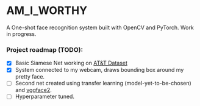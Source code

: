 # AM_I_WORTHY
A One-shot face recognition system built with OpenCV and PyTorch. Work in progress.

### Project roadmap (TODO):
- [x] Basic Siamese Net working on [AT&T Dataset](https://www.kaggle.com/kasikrit/att-database-of-faces) 
- [x] System connected to my webcam, draws bounding box around my pretty face. 
- [ ] Second net created using transfer learning (model-yet-to-be-chosen) and [vggface2](http://www.robots.ox.ac.uk/~vgg/data/vgg_face2/).
- [ ] Hyperparameter tuned.
